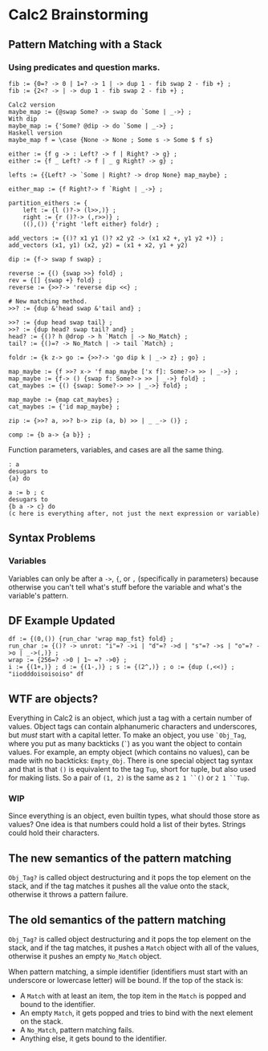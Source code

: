 # Calc2 Brainstorming

## Pattern Matching with a Stack

### Using predicates and question marks.

```
fib := {0=? -> 0 | 1=? -> 1 | -> dup 1 - fib swap 2 - fib +} ;
fib := {2<? -> | -> dup 1 - fib swap 2 - fib +} ;

Calc2 version
maybe_map := {@swap Some? -> swap do `Some | _->} ;
With dip
maybe_map := {'Some? @dip -> do `Some | _->} ;
Haskell version
maybe_map f = \case {None -> None ; Some s -> Some $ f s}

either := {f g -> : Left? -> f | Right? -> g} ;
either := {f _ Left? -> f | _ g Right? -> g} ;

lefts := {{Left? -> `Some | Right? -> drop None} map_maybe} ;

either_map := {f Right?-> f `Right | _->} ;

partition_eithers := {
	left := {l ()?-> (l>>,)} ;
	right := {r ()?-> (,r>>)} ;
	((),()) {'right 'left either} foldr} ;

add_vectors := {()? x1 y1 ()? x2 y2 -> (x1 x2 +, y1 y2 +)} ;
add_vectors (x1, y1) (x2, y2) = (x1 + x2, y1 + y2)

dip := {f-> swap f swap} ;

reverse := {() {swap >>} fold} ;
rev = {[] {swap +} fold} ;
reverse := {>>?-> 'reverse dip <<} ;

# New matching method.
>>? := {dup &'head swap &'tail and} ;

>>? := {dup head swap tail} ;
>>? := {dup head? swap tail? and} ;
head? := {()? h @drop -> h `Match | -> No_Match} ;
tail? := {()=? -> No_Match | -> tail `Match} ;

foldr := {k z-> go := {>>?-> 'go dip k | _-> z} ; go} ;

map_maybe := {f >>? x-> 'f map_maybe ['x f]: Some?-> >> | _->} ;
map_maybe := {f-> () {swap f: Some?-> >> | _->} fold} ;
cat_maybes := {() {swap: Some?-> >> | _->} fold} ;

map_maybe := {map cat_maybes} ;
cat_maybes := {'id map_maybe} ;

zip := {>>? a, >>? b-> zip (a, b) >> | _ _-> ()} ;

comp := {b a-> {a b}} ;
```

Function parameters, variables, and cases are all the same thing.

```
: a
desugars to
{a} do

a := b ; c
desugars to
{b a -> c} do
(c here is everything after, not just the next expression or variable)
```

## Syntax Problems

### Variables

Variables can only be after a `->`, `{`, or `,` (specifically in parameters) because otherwise you can't tell what's stuff before the variable and what's the variable's pattern.

## DF Example Updated

```
df := {(0,()) {run_char 'wrap map_fst} fold} ;
run_char := {()? -> unrot: "i"=? ->i | "d"=? ->d | "s"=? ->s | "o"=? ->o | _->(,)} ;
wrap := {256=? ->0 | 1~ =? ->0} ;
i := {(1+,)} ; d := {(1-,)} ; s := {(2^,)} ; o := {dup (,<<)} ;
"iiodddoisoisoiso" df
```

## WTF are objects?

Everything in Calc2 is an object, which just a tag with a certain number of values. Object tags can contain alphanumeric characters and underscores, but *must* start with a capital letter. To make an object, you use `` `Obj_Tag ``, where you put as many backticks (`` ` ``) as you want the object to contain values. For example, an empty object (which contains no values), can be made with no backticks: `Empty_Obj`. There is one special object tag syntax and that is that `()` is equivalent to the tag `Tup`, short for tuple, but also used for making lists. So a pair of `(1, 2)` is the same as ```2 1 ``()``` or ```2 1 ``Tup```.

### WIP

Since everything is an object, even builtin types, what should those store as values? One idea is that numbers could hold a list of their bytes. Strings could hold their characters.

## The new semantics of the pattern matching

`Obj_Tag?` is called object destructuring and it pops the top element on the stack, and if the tag matches it pushes all the value onto the stack, otherwise it throws a pattern failure.

## The old semantics of the pattern matching

`Obj_Tag?` is called object destructuring and it pops the top element on the stack, and if the tag matches, it pushes a `Match` object with all of the values, otherwise it pushes an empty `No_Match` object.

When pattern matching, a simple identifier (identifiers must start with an underscore or lowercase letter) will be bound. If the top of the stack is:
* A `Match` with at least an item, the top item in the `Match` is popped and bound to the identifier.
* An empty `Match`, it gets popped and tries to bind with the next element on the stack.
* A `No_Match`, pattern matching fails.
* Anything else, it gets bound to the identifier.